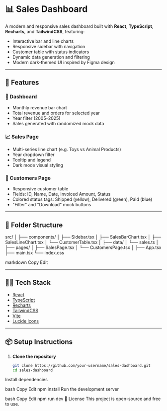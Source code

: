 # 📊 Sales Dashboard

A modern and responsive sales dashboard built with **React**, **TypeScript**, **Recharts**, and **TailwindCSS**, featuring:

- Interactive bar and line charts
- Responsive sidebar with navigation
- Customer table with status indicators
- Dynamic data generation and filtering
- Modern dark-themed UI inspired by Figma design

---

## 🚀 Features

### 🧩 Dashboard
- Monthly revenue bar chart
- Total revenue and orders for selected year
- Year filter (2005–2025)
- Sales generated with randomized mock data

### 📈 Sales Page
- Multi-series line chart (e.g. Toys vs Animal Products)
- Year dropdown filter
- Tooltip and legend
- Dark mode visual styling

### 👥 Customers Page
- Responsive customer table
- Fields: ID, Name, Date, Invoiced Amount, Status
- Colored status tags: Shipped (yellow), Delivered (green), Paid (blue)
- "Filter" and "Download" mock buttons

---

## 📁 Folder Structure

src/
│
├── components/
│ ├── Sidebar.tsx
│ ├── SalesBarChart.tsx
│ ├── SalesLineChart.tsx
│ └── CustomerTable.tsx
│
├── data/
│ └── sales.ts
│
├── pages/
│ ├── SalesPage.tsx
│ └── CustomersPage.tsx
│
├── App.tsx
├── main.tsx
└── index.css

markdown
Copy
Edit

---

## 🧑‍💻 Tech Stack

- [React](https://reactjs.org/)
- [TypeScript](https://www.typescriptlang.org/)
- [Recharts](https://recharts.org/)
- [TailwindCSS](https://tailwindcss.com/)
- [Vite](https://vitejs.dev/)
- [Lucide Icons](https://lucide.dev/)

---

## 📦 Setup Instructions

1. **Clone the repository**
   ```bash
   git clone https://github.com/your-username/sales-dashboard.git
   cd sales-dashboard
Install dependencies

bash
Copy
Edit
npm install
Run the development server

bash
Copy
Edit
npm run dev
📝 License
This project is open-source and free to use.